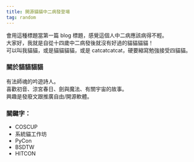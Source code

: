 ```yaml
---
title: 開源貓貓中二病發登場
tag: random
---
```


會用這種標題當第一篇 blog 標題，感覺這個人中二病應該病得不輕。  
大家好，我就是自從十四歲中二病發後就沒有好過的貓貓貓貓！  
可以叫我貓貓，或是貓貓貓貓，或是 catcatcatcat，硬要縮寫勉強接受四貓貓。  

### 關於貓貓貓貓

有法師魂的吟遊詩人。  
喜歡初音、涼宮春日、劍與魔法、有關宇宙的故事。  
興趣是發廢文跟推廣自由/開源軟體。  

### 關鍵字：
* COSCUP
* 系統貓工作坊
* PyCon
* BSDTW 
* HITCON 
